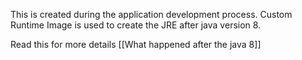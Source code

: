 This is created during the application development process. Custom Runtime Image is used to create the JRE after java version 8. 

Read this for more details [[What happened after the java 8]] 